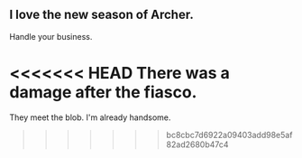 ## I love the new season of Archer. 

Handle your business. 

<<<<<<< HEAD
There was a damage after the fiasco. 
=======
They meet the blob. I'm already handsome. 
>>>>>>> bc8cbc7d6922a09403add98e5af82ad2680b47c4
